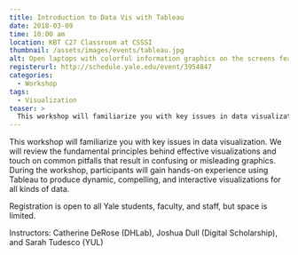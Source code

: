 ```yaml
---
title: Introduction to Data Vis with Tableau
date: 2018-03-09
time: 10:00 am
location: KBT C27 Classroom at CSSSI
thumbnail: /assets/images/events/tableau.jpg
alt: Open laptops with colorful information graphics on the screens featuring tableau logo overhead.
registerurl: http://schedule.yale.edu/event/3954847
categories:
  - Workshop
tags:
  - Visualization
teaser: >
  This workshop will familiarize you with key issues in data visualization with an introduction to Tableau, an application for creating dynamic and interactive visualizations.
---
```

This workshop will familiarize you with key issues in data visualization. We will review the fundamental principles behind effective visualizations and touch on common pitfalls that result in confusing or misleading graphics. During the workshop, participants will gain hands-on experience using Tableau to produce dynamic, compelling, and interactive visualizations for all kinds of data.

Registration is open to all Yale students, faculty, and staff, but space is limited.

Instructors: Catherine DeRose (DHLab), Joshua Dull (Digital Scholarship), and Sarah Tudesco (YUL)
